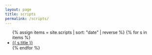 ```yaml
---
layout: page
title: scripts
permalink: /scripts/
---
```


<ul class="list-plain">
  {% assign items = site.scripts | sort: "date" | reverse %}
  {% for s in items %}
    <li><a class="list-link" href="{{ s.url }}">{{ s.title }}</a></li>
  {% endfor %}
</ul>
